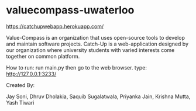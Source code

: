 # valuecompass-uwaterloo

https://catchupwebapp.herokuapp.com/

Value-Compass is an organization that uses open-source tools to develop and maintain software projects. Catch-Up is a web-application designed by our organization where university students with varied interests come together on common platform.

How to run:
run main.py
then go to the web browser.
type: http://127.0.0.1:3233/

Created By:

Jay Soni, Dhruv Dholakia, Saquib Sugalatwala, Priyanka Jain, Krishna Mutta, Yash Tiwari
